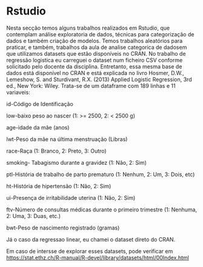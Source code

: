 # Rstudio

Nesta secção temos alguns trabalhos realizados em Rstudio, que contemplam análise exploratoria de dados, técnicas para categorização de dados e também criação de modelos. 
Temos trabalhos aleatórios para praticar, e também, trabalhos da aula de analise categorica de dadosem que utilizamos datasets que estão disponíveis no CRAN.
No trabalho de regressão logistica eu carreguei o dataset num ficheiro CSV conforme solicitado pelo docente da disciplina. Entretanto, essa mesma base de dados está disponível no CRAN e está explicada no livro Hosmer, D.W., Lemeshow, S. and Sturdivant, R.X. (2013) Applied Logistic Regression, 3rd ed., New York: Wiley.
Trata-se de um dataframe com 189 linhas e 11 variaveis:

id-Código de Identificação

low-baixo peso ao nascer (1: >= 2500, 2: < 2500 g)

age-idade da mãe (anos)

lwt-Peso da mãe na última menstruação (Libras)

race-Raça (1: Branco, 2: Preto, 3: Outro)

smoking- Tabagismo durante a gravidez (1: Não, 2: Sim)

ptl-História de trabalho de parto prematuro (1: Nenhum, 2: Um, 3: Dois, etc)

ht-História de hipertensão (1: Não, 2: Sim)

ui-Presença de irritabilidade uterina (1: Não, 2: Sim)

ftv-Número de consultas médicas durante o primeiro trimestre (1: Nenhuma, 2: Uma, 3: Duas, etc.)

bwt-Peso de nascimento registrado (gramas)

Já o caso da regressao linear, eu chamei o dataset direto do CRAN.

Em caso de intersse de explorar esses datasets, pode verificar em https://stat.ethz.ch/R-manual/R-devel/library/datasets/html/00Index.html
